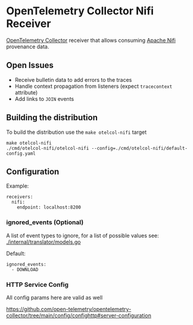# OpenTelemetry Collector Nifi Receiver

[OpenTelemetry Collector](https://opentelemetry.io/docs/collector/) receiver that allows consuming [Apache Nifi](https://nifi.apache.org/) provenance data.

## Open Issues

- Receive bulletin data to add errors to the traces
- Handle context propagation from listeners (expect `tracecontext` attribute)
- Add links to `JOIN` events

## Building the distribution

To build the distribution use the `make otelcol-nifi` target

```
make otelcol-nifi
./cmd/otelcol-nifi/otelcol-nifi --config=./cmd/otelcol-nifi/default-config.yaml
```

## Configuration

Example: 

```
receivers:
  nifi:
    endpoint: localhost:8200
```

### ignored_events (Optional)

A list of event types to ignore, for a list of possible values see: [./internal/translator/models.go](./internal/translator/models.go)

Default: 

```
ignored_events:
  - DOWNLOAD
```

### HTTP Service Config

All config params here are valid as well

<https://github.com/open-telemetry/opentelemetry-collector/tree/main/config/confighttp#server-configuration>
